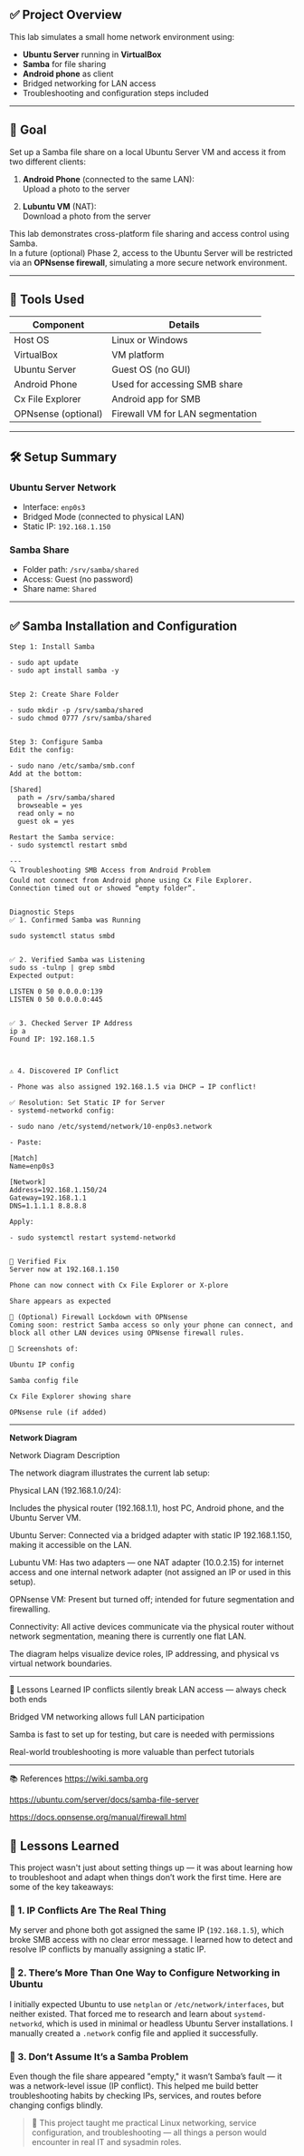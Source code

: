 
## ✅ Project Overview

This lab simulates a small home network environment using:

- **Ubuntu Server** running in **VirtualBox**
- **Samba** for file sharing
- **Android phone** as client
- Bridged networking for LAN access
- Troubleshooting and configuration steps included

---

## 📂 Goal

Set up a Samba file share on a local Ubuntu Server VM and access it from two different clients:

1. **Android Phone** (connected to the same LAN):  
   Upload a photo to the server

2. **Lubuntu VM** (NAT):  
   Download a photo from the server

This lab demonstrates cross-platform file sharing and access control using Samba.  
In a future (optional) Phase 2, access to the Ubuntu Server will be restricted via an **OPNsense firewall**, simulating a more secure network environment.

---

## 🔧 Tools Used

| Component       | Details                            |
|----------------|-------------------------------------|
| Host OS         | Linux or Windows                   |
| VirtualBox      | VM platform                        |
| Ubuntu Server   | Guest OS (no GUI)                  |
| Android Phone   | Used for accessing SMB share       |
| Cx File Explorer| Android app for SMB                |
| OPNsense (optional) | Firewall VM for LAN segmentation |

---

## 🛠️ Setup Summary

### Ubuntu Server Network

- Interface: `enp0s3`
- Bridged Mode (connected to physical LAN)
- Static IP: `192.168.1.150`

### Samba Share

- Folder path: `/srv/samba/shared`
- Access: Guest (no password)
- Share name: `Shared`

---

## ✅ Samba Installation and Configuration

```
Step 1: Install Samba

- sudo apt update
- sudo apt install samba -y


Step 2: Create Share Folder

- sudo mkdir -p /srv/samba/shared
- sudo chmod 0777 /srv/samba/shared


Step 3: Configure Samba
Edit the config:

- sudo nano /etc/samba/smb.conf
Add at the bottom:

[Shared]
  path = /srv/samba/shared
  browseable = yes
  read only = no
  guest ok = yes

Restart the Samba service:
- sudo systemctl restart smbd

---
🔍 Troubleshooting SMB Access from Android Problem
Could not connect from Android phone using Cx File Explorer. Connection timed out or showed “empty folder”.


Diagnostic Steps
✅ 1. Confirmed Samba was Running

sudo systemctl status smbd


✅ 2. Verified Samba was Listening
sudo ss -tulnp | grep smbd
Expected output:

LISTEN 0 50 0.0.0.0:139
LISTEN 0 50 0.0.0.0:445


✅ 3. Checked Server IP Address
ip a
Found IP: 192.168.1.5



⚠️ 4. Discovered IP Conflict

- Phone was also assigned 192.168.1.5 via DHCP → IP conflict!

✅ Resolution: Set Static IP for Server
- systemd-networkd config:

- sudo nano /etc/systemd/network/10-enp0s3.network

- Paste:

[Match]
Name=enp0s3

[Network]
Address=192.168.1.150/24
Gateway=192.168.1.1
DNS=1.1.1.1 8.8.8.8

Apply:

- sudo systemctl restart systemd-networkd


🔁 Verified Fix
Server now at 192.168.1.150

Phone can now connect with Cx File Explorer or X-plore

Share appears as expected

🔐 (Optional) Firewall Lockdown with OPNsense
Coming soon: restrict Samba access so only your phone can connect, and block all other LAN devices using OPNsense firewall rules.

📸 Screenshots of:

Ubuntu IP config

Samba config file

Cx File Explorer showing share

OPNsense rule (if added)

```
---

**Network Diagram**

Network Diagram Description

The network diagram illustrates the current lab setup:

Physical LAN (192.168.1.0/24):

Includes the physical router (192.168.1.1), host PC, Android phone, and the Ubuntu Server VM.

Ubuntu Server: Connected via a bridged adapter with static IP 192.168.1.150, making it accessible on the LAN.
    
Lubuntu VM: Has two adapters — one NAT adapter (10.0.2.15) for internet access and one internal network adapter (not assigned an IP or used in this setup).
    
OPNsense VM: Present but turned off; intended for future segmentation and firewalling.
    
Connectivity: All active devices communicate via the physical router without network segmentation, meaning there is currently one flat LAN.
    
The diagram helps visualize device roles, IP addressing, and physical vs virtual network boundaries.

---


🧠 Lessons Learned
IP conflicts silently break LAN access — always check both ends

Bridged VM networking allows full LAN participation

Samba is fast to set up for testing, but care is needed with permissions

Real-world troubleshooting is more valuable than perfect tutorials

---

📚 References
https://wiki.samba.org

https://ubuntu.com/server/docs/samba-file-server

https://docs.opnsense.org/manual/firewall.html







## 📘 Lessons Learned

This project wasn't just about setting things up — it was about learning how to troubleshoot and adapt when things don’t work the first time. Here are some of the key takeaways:

### 🧠 1. IP Conflicts Are The Real Thing
My server and phone both got assigned the same IP (`192.168.1.5`), which broke SMB access with no clear error message. I learned how to detect and resolve IP conflicts by manually assigning a static IP.

### 🧠 2. There’s More Than One Way to Configure Networking in Ubuntu  
I initially expected Ubuntu to use `netplan` or `/etc/network/interfaces`, but neither existed. That forced me to research and learn about `systemd-networkd`, which is used in minimal or headless Ubuntu Server installations. I manually created a `.network` config file and applied it successfully.

### 🧠 3. Don’t Assume It’s a Samba Problem  
Even though the file share appeared "empty," it wasn’t Samba’s fault — it was a network-level issue (IP conflict). This helped me build better troubleshooting habits by checking IPs, services, and routes before changing configs blindly.


> 🚀 This project taught me practical Linux networking, service configuration, and troubleshooting — all things a person would encounter in real IT and sysadmin roles.
